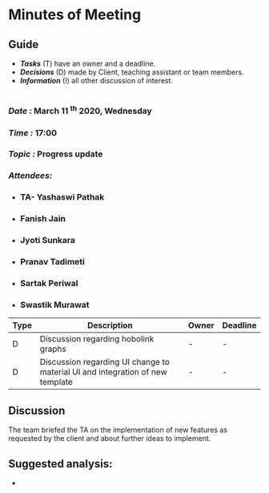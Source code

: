 # Minutes of Meeting

## Guide

* ***Tasks*** (T) have an owner and a deadline.
* ***Decisions*** (D) made by Client, teaching assistant or team members.
* ***Information*** (I) all other discussion of interest.

#

### *Date :* March 11 <sup>th</sup> 2020, Wednesday
### *Time :* 17:00
### *Topic :* Progress update
### *Attendees:* 
* ### TA- Yashaswi Pathak
* ### Fanish Jain
* ### Jyoti Sunkara
* ### Pranav Tadimeti
* ### Sartak Periwal
* ### Swastik Murawat	


Type | Description | Owner | Deadline
---- | ---- | ---- | ----
D | Discussion regarding hobolink graphs  | - | -
D | Discussion regarding UI change to material UI and integration of new template  | - | -



## Discussion

The team briefed the TA on the implementation of new features as requested by the client and about further ideas to implement.


## Suggested analysis:
-
